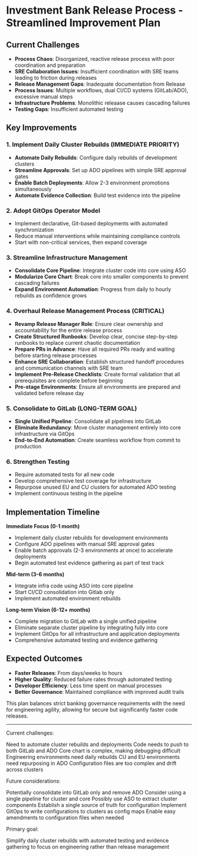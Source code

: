 # Investment Bank Release Process - Streamlined Improvement Plan

## Current Challenges

- **Process Chaos**: Disorganized, reactive release process with poor coordination and preparation
- **SRE Collaboration Issues**: Insufficient coordination with SRE teams leading to friction during releases
- **Release Management Gaps**: Inadequate documentation from Release 
- **Process Issues**: Multiple workflows, dual CI/CD systems (GitLab/ADO), excessive manual steps
- **Infrastructure Problems**: Monolithic releaase causes cascading failures
- **Testing Gaps**: Insufficient automated testing

## Key Improvements

### 1. Implement Daily Cluster Rebuilds (IMMEDIATE PRIORITY)
- **Automate Daily Rebuilds**: Configure daily rebuilds of development clusters
- **Streamline Approvals**: Set up ADO pipelines with simple SRE approval gates
- **Enable Batch Deployments**: Allow 2-3 environment promotions simultaneously
- **Automate Evidence Collection**: Build test evidence into the pipeline

### 2. Adopt GitOps Operator Model
- Implement declarative, Git-based deployments with automated synchronization
- Reduce manual interventions while maintaining compliance controls
- Start with non-critical services, then expand coverage

### 3. Streamline Infrastructure Management
- **Consolidate Core Pipeline**: Integrate cluster code into core using ASO
- **Modularize Core Chart**: Break core into smaller components to prevent cascading failures
- **Expand Environment Automation**: Progress from daily to hourly rebuilds as confidence grows

### 4. Overhaul Release Management Process (CRITICAL)
- **Revamp Release Manager Role**: Ensure clear ownership and accountability for the entire release process
- **Create Structured Runbooks**: Develop clear, concise step-by-step runbooks to replace current chaotic documentation
- **Prepare PRs in Advance**: Have all required PRs ready and waiting before starting release processes
- **Enhance SRE Collaboration**: Establish structured handoff procedures and communication channels with SRE team
- **Implement Pre-Release Checklists**: Create formal validation that all prerequisites are complete before beginning
- **Pre-stage Environments**: Ensure all environments are prepared and validated before release day

### 5. Consolidate to GitLab (LONG-TERM GOAL)
- **Single Unified Pipeline**: Consolidate all pipelines into GitLab
- **Eliminate Redundancy**: Move cluster management entirely into core infrastructure via GitOps
- **End-to-End Automation**: Create seamless workflow from commit to production

### 6. Strengthen Testing
- Require automated tests for all new code
- Develop comprehensive test coverage for infrastructure
- Repurpose unused EU and CU clusters for automated ADO testing
- Implement continuous testing in the pipeline

## Implementation Timeline

**Immediate Focus (0-1 month)**
- Implement daily cluster rebuilds for development environments
- Configure ADO pipelines with manual SRE approval gates
- Enable batch approvals (2-3 environments at once) to accelerate deployments
- Begin automated test evidence gathering as part of test track

**Mid-term (3-6 months)**
- Integrate infra code using ASO into core pipeline
- Start CI/CD consolidation into Gitlab only
- Implement automated environment rebuilds

**Long-term Vision (6-12+ months)**
- Complete migration to GitLab with a single unified pipeline
- Eliminate separate cluster pipeline by integrating fully into core
- Implement GitOps for all infrastructure and application deployments
- Comprehensive automated testing and evidence gathering

## Expected Outcomes

- **Faster Releases**: From days/weeks to hours
- **Higher Quality**: Reduced failure rates through automated testing
- **Developer Efficiency**: Less time spent on manual processes
- **Better Governance**: Maintained compliance with improved audit trails

This plan balances strict banking governance requirements with the need for engineering agility, allowing for secure but significantly faster code releases.


---
Current challenges:

Need to automate cluster rebuilds and deployments
Code needs to push to both GitLab and ADO
Core chart is complex, making debugging difficult
Engineering environments need daily rebuilds
CU and EU environments need repurposing in ADO
Configuration files are too complex and drift across clusters

Future considerations:

Potentially consolidate into GitLab only and remove ADO
Consider using a single pipeline for cluster and core
Possibly use ASO to extract cluster components
Establish a single source of truth for configuration
Implement GitOps to write configurations to clusters as config maps
Enable easy amendments to configuration files when needed

Primary goal:

Simplify daily cluster rebuilds with automated testing and evidence gathering to focus on engineering rather than release management